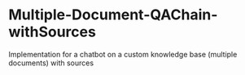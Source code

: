# Multiple-Document-QAChain-withSources
Implementation for a chatbot on a custom knowledge base (multiple documents) with sources
